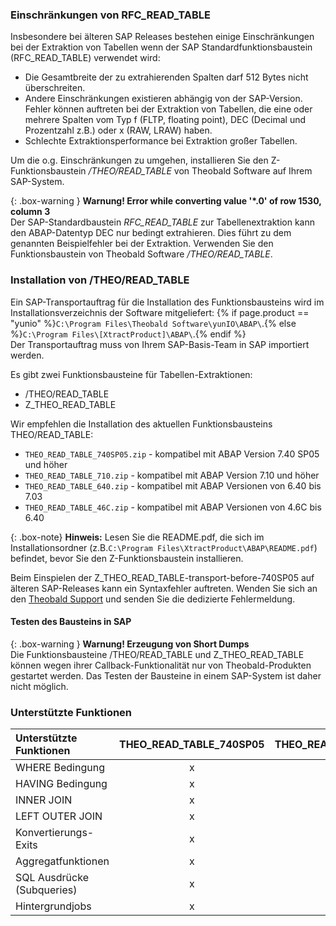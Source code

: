 ### Einschränkungen von RFC_READ_TABLE 
Insbesondere bei älteren SAP Releases bestehen einige Einschränkungen bei der Extraktion von Tabellen wenn der SAP Standardfunktionsbaustein (RFC_READ_TABLE) verwendet wird:

- Die Gesamtbreite der zu extrahierenden Spalten darf 512 Bytes nicht überschreiten.
- Andere Einschränkungen existieren abhängig von der SAP-Version. 
  Fehler können auftreten bei der Extraktion von Tabellen, die eine oder mehrere Spalten vom Typ f (FLTP, floating point), DEC (Decimal und Prozentzahl z.B.) oder x (RAW, LRAW) haben.
- Schlechte Extraktionsperformance bei Extraktion großer Tabellen.

Um die o.g. Einschränkungen zu umgehen, installieren Sie den Z-Funktionsbaustein */THEO/READ_TABLE* von Theobald Software auf Ihrem SAP-System.

{: .box-warning }
**Warnung! Error while converting value '\*.0' of row 1530, column 3** <br>
Der SAP-Standardbaustein *RFC_READ_TABLE* zur Tabellenextraktion kann den ABAP-Datentyp DEC nur bedingt extrahieren. Dies führt zu dem genannten Beispielfehler bei der Extraktion.
Verwenden Sie den Funktionsbaustein von Theobald Software */THEO/READ_TABLE*. 

### Installation von /THEO/READ_TABLE

Ein SAP-Transportauftrag für die Installation des Funktionsbausteins wird im Installationsverzeichnis der Software mitgeliefert: 
{% if page.product == "yunio" %}`C:\Program Files\Theobald Software\yunIO\ABAP\`.{% else %}`C:\Program Files\[XtractProduct]\ABAP\`.{% endif %}<br>
Der Transportauftrag muss von Ihrem SAP-Basis-Team in SAP importiert werden.

Es gibt zwei Funktionsbausteine für Tabellen-Extraktionen:
- /THEO/READ_TABLE
- Z_THEO_READ_TABLE

Wir empfehlen die Installation des aktuellen Funktionsbausteins THEO/READ_TABLE:
- `THEO_READ_TABLE_740SP05.zip` - kompatibel mit ABAP Version 7.40 SP05 und höher
- `THEO_READ_TABLE_710.zip` - kompatibel mit ABAP Version 7.10 und höher
- `THEO_READ_TABLE_640.zip` - kompatibel mit ABAP Versionen von 6.40 bis 7.03
- `THEO_READ_TABLE_46C.zip` - kompatibel mit ABAP Versionen von 4.6C bis 6.40

{: .box-note}
**Hinweis:** Lesen Sie die README.pdf, die sich im Installationsordner (z.B.`C:\Program Files\XtractProduct\ABAP\README.pdf`) befindet, bevor Sie den Z-Funktionsbaustein installieren.

Beim Einspielen der Z_THEO_READ_TABLE-transport-before-740SP05 auf älteren SAP-Releases kann ein Syntaxfehler auftreten. Wenden Sie sich an den [Theobald Support](https://support.theobald-software.com) und senden Sie die dedizierte Fehlermeldung.

#### Testen des Bausteins in SAP

{: .box-warning }
**Warnung! Erzeugung von Short Dumps** <br>
Die Funktionsbausteine /THEO/READ_TABLE und Z_THEO_READ_TABLE können wegen ihrer Callback-Funktionalität nur von Theobald-Produkten gestartet werden. Das Testen der Bausteine in einem SAP-System ist daher nicht möglich.

### Unterstützte Funktionen

| Unterstützte Funktionen | THEO_READ_TABLE_740SP05 | THEO_READ_TABLE_710 | THEO_READ_TABLE_640 | THEO_READ_TABLE_46C |
| :------ |:---: | :---: | :---: | :---: |
| WHERE Bedingung | x | x | x | x | 
| HAVING Bedingung | x | x | x | - |
| INNER JOIN | x | x | x | x |
| LEFT OUTER JOIN | x | x | x | x |
| Konvertierungs-Exits | x | x | x | x |
| Aggregatfunktionen | x | x | x | x |
| SQL Ausdrücke (Subqueries) | x | - | - | - |
| Hintergrundjobs | x | x | - | - |

